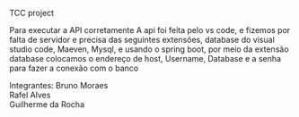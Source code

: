 TCC project


Para executar a API corretamente
A api foi feita pelo vs code, e fizemos por falta de servidor e precisa das seguintes 
extensões,  database do visual studio code, Maeven, Mysql, e usando o spring boot,
por meio da extensão database colocamos o endereço de host,  Username, Database e a senha
para fazer a conexão com o banco



Integrantes:
Bruno Moraes<br>
                    Rafel Alves<br>
                    Guilherme da Rocha
